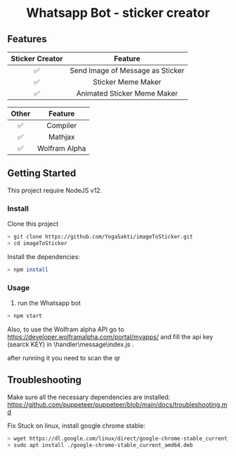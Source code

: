 <div align="center">
 
# Whatsapp Bot - sticker creator

</div>



## Features

| Sticker Creator |                Feature           |
| :-----------: | :--------------------------------: |
|       ✅       | Send Image of Message as Sticker |
|       ✅       | Sticker Meme Maker               |
|       ✅       | Animated Sticker Meme Maker      |

| Other         |                Feature           |
| :-----------: | :--------------------------------: |
|       ✅       | Compiler                         |
|       ✅       | Mathjax                          |
|       ✅       | Wolfram Alpha                    |

## Getting Started

This project require NodeJS v12.

### Install
Clone this project

```bash
> git clone https://github.com/YogaSakti/imageToSticker.git
> cd imageToSticker
```

Install the dependencies:

```bash
> npm install
```

### Usage
1. run the Whatsapp bot

```bash
> npm start
```

Also, to use the Wolfram alpha API go to https://developer.wolframalpha.com/portal/myapps/ and fill the api key (searck KEY) in \handler\message\index.js .

after running it you need to scan the qr

## Troubleshooting
Make sure all the necessary dependencies are installed: https://github.com/puppeteer/puppeteer/blob/main/docs/troubleshooting.md

Fix Stuck on linux, install google chrome stable: 
```bash
> wget https://dl.google.com/linux/direct/google-chrome-stable_current_amd64.deb
> sudo apt install ./google-chrome-stable_current_amd64.deb
```
